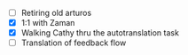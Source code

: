 * [ ] Retiring old arturos  
* [x] 1:1 with Zaman
* [x] Walking Cathy thru the autotranslation task
* [ ] Translation of feedback flow
